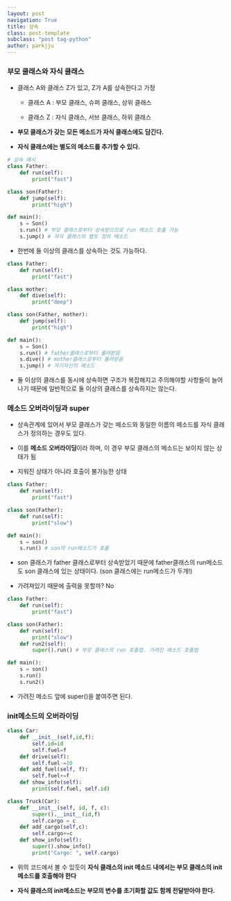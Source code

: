 ```yaml
---
layout: post
navigation: True
title: 상속
class: post-template
subclass: "post tag-python"
author: parkjju
---
```


### 부모 클래스와 자식 클래스

- 클래스 A와 클래스 Z가 있고, Z가 A를 상속한다고 가정

  - 클래스 A : 부모 클래스, 슈퍼 클래스, 상위 클래스

  - 클래스 Z : 자식 클래스, 서브 클래스, 하위 클래스

- **부모 클래스가 갖는 모든 메소드가 자식 클래스에도 담긴다.**

- **자식 클래스에는 별도의 메소드를 추가할 수 있다.**

```python
# 상속 예시
class Father:
    def run(self):
        print("fast")

class son(Father):
    def jump(self):
        print("high")

def main():
    s = Son()
    s.run() # 부모 클래스로부터 상속받으므로 run 메소드 호출 가능
    s.jump() # 자식 클래스의 별도 정의 메소드

```

- 한번에 둘 이상의 클래스를 상속하는 것도 가능하다.

```python
class Father:
    def run(self):
        print("fast")

class mother:
    def dive(self):
        print("deep")

class son(Father, mother):
    def jump(self):
        print("high")

def main():
    s = Son()
    s.run() # father클래스로부터 물려받음
    s.dive() # mother클래스로부터 물려받음
    s.jump() # 자기자신의 메소드

```

- 둘 이상의 클래스를 동시에 상속하면 구조가 복잡해지고 주의해야할 사항들이 늘어나기 때문에 일반적으로 둘 이상의 클래스를 상속하지는 않는다.

### 메소드 오버라이딩과 super

- 상속관계에 있어서 부모 클래스가 갖는 메소드와 동일한 이름의 메소드를 자식 클래스가 정의하는 경우도 있다.

- 이를 **메소드 오버라이딩**이라 하며, 이 경우 부모 클래스의 메소드는 보이지 않는 상태가 됨

- 지워진 상태가 아니라 호출이 불가능한 상태

```python
class Father:
    def run(self):
        print("fast")

class son(Father):
    def run(self):
        print("slow")

def main():
    s = son()
    s.run() # son의 run메소드가 호출
```

- son 클래스가 father 클래스로부터 상속받았기 때문에 father클래스의 run메소드도 son 클래스에 있는 상태이다. (son 클래스에는 run메소드가 두개!)

- 가려져있기 때문에 출력을 못할까? No

```python
class Father:
    def run(self):
        print("fast")

class son(Father):
    def run(self):
        print("slow")
    def run2(self):
        super().run() # 부모 클래스의 run 호출법. 가려진 메소드 호출법

def main():
    s = son()
    s.run()
    s.run2()
```

- 가려진 메소드 앞에 super()을 붙여주면 된다.

### **init**메소드의 오버라이딩

```python
class Car:
    def __init__(self,id,f):
        self.id=id
        self.fuel=f
    def drive(self):
        self.fuel-=10
    def add_fuel(self, f):
        self.fuel+=f
    def show_info(self):
        print(self.fuel, self.id)

class Truck(Car):
    def __init__(self, id, f, c):
        super().__init__(id,f)
        self.cargo = c
    def add_cargo(self,c):
        self.cargo+=c
    def show_info(self):
        super().show_info()
        print("Cargo: ", self.cargo)
```

- 위의 코드에서 볼 수 있듯이 **자식 클래스의 init 메소드 내에서는 부모 클래스의 init 메소드를 호출해야 한다**

- **자식 클래스의 init메소드는 부모의 변수를 초기화할 값도 함께 전달받아야 한다.**
